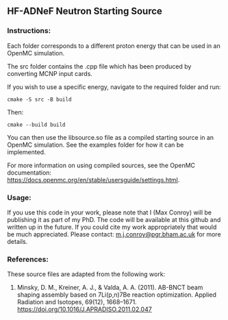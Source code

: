 ## HF-ADNeF Neutron Starting Source

### Instructions:
Each folder corresponds to a different proton energy that can be used in an OpenMC simulation.

The src folder contains the .cpp file which has been produced by converting MCNP input cards.

If you wish to use a specific energy, navigate to the required folder and run:

```cmake -S src -B build```

Then:

```cmake --build build```

You can then use the libsource.so file as a compiled starting source in an OpenMC simulation. See the examples folder for how it can be implemented.

For more information on using compiled sources, see the OpenMC documentation: https://docs.openmc.org/en/stable/usersguide/settings.html.

### Usage:
If you use this code in your work, please note that I (Max Conroy) will be publishing it as part of my PhD. The code will be available at this github and written up in the future. If you could cite my work appropriately that would be much appreciated.
Please contact: m.j.conroy@pgr.bham.ac.uk for more details.


### References:
These source files are adapted from the following work:

1) Minsky, D. M., Kreiner, A. J., & Valda, A. A. (2011). AB-BNCT beam shaping assembly based on 7Li(p,n)7Be reaction optimization. Applied Radiation and Isotopes, 69(12), 1668–1671. https://doi.org/10.1016/J.APRADISO.2011.02.047
